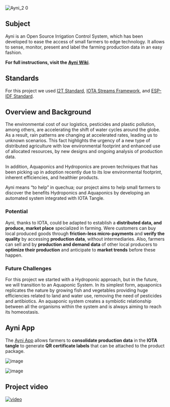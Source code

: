 ![Ayni_2 0](https://user-images.githubusercontent.com/51343893/99911628-f9b32480-2cb2-11eb-9516-e8e3f39edd2d.png)

## Subject
Ayni is an Open Source Irrigation Control System, which has been developed to ease the access of small farmers to edge technology. It allows to sense, monitor, present and label the farming production data in an easy fashion. 

**For full instructions, visit the [Ayni Wiki](https://github.com/Agro-iot/iot2tangle.ayni/wiki)**.

## Standards
For this project we used [I2T Standard](https://github.com/iot2tangle), [IOTA Streams Framework](https://www.iota.org/solutions/streams), and [ESP-IDF Standard](https://docs.espressif.com/projects/esp-idf/en/stable/get-started/).

## Overview and Background
The environmental cost of our logistics, pesticides and plastic pollution, among others, are accelerating the shift of water cycles around the globe. As a result, rain patterns are changing at accelerated rates, leading us to unknown scenarios. This fact highlights the urgency of a new type of distributed agriculture with low environmental footprint and enhanced use of allocated resources, by new designs and ongoing analysis of production data.

In addition, Aquaponics and Hydroponics are proven techniques that has been picking up in adoption recently due to its low environmental footprint, inherent efficiencies, and healthier products. 

Ayni means “to help” in quechua; our project aims to help small farmers to discover the benefits Hydroponics and Aquaponics by developing an automated system integrated with IOTA Tangle.

### Potential
Ayni, thanks to IOTA, could be adapted to establish a **distributed data, and produce, market place** specialized in farming. Were customers can buy local produced goods through **friction-less micro-payments** and **verify the quality** by accessing **production data**, without intermediaries. Also, farmers can sell and by **production and demand data** of other local producers to **optimize their production** and anticipate to **market trends** before these happen.

### Future Challenges
For this project we started with a Hydroponic approach, but in the future, we will transition to an Aquaponic System. In its simplest form, aquaponics replicates the nature by growing fish and vegetables providing huge efficiencies related to land and water use, removing the need of pesticides and antibiotics. An aquaponic system creates a symbiotic relationship between all the organisms within the system and is always aiming to reach its homeostasis.

## Ayni App
The [Ayni App](https://github.com/Agro-iot/iot2tangle.ayni/wiki/Ayni-App) allows farmers to **consolidate production data** in the **IOTA tangle** to generate **QR certificate labels** that can be attached to the product package. 

![image](https://user-images.githubusercontent.com/53459292/100395475-116e0e00-300f-11eb-8e61-b1424428940f.png)

![image](https://user-images.githubusercontent.com/53459292/100395482-1a5edf80-300f-11eb-907f-90ce39b58281.png)

## Project video
[![video](https://user-images.githubusercontent.com/51343893/100295804-d3f27d80-2f47-11eb-8860-842cf3a3b887.png)](https://youtu.be/qxbyUm3MuUg)

